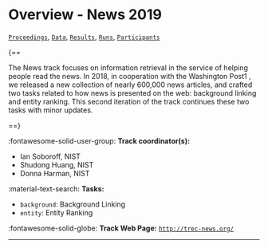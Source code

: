 # Overview - News 2019

[`Proceedings`](./proceedings.md), [`Data`](./data.md), [`Results`](./results.md), [`Runs`](./runs.md), [`Participants`](./participants.md)

{==

The News track focuses on information retrieval in the service of helping people read the news. In 2018, in cooperation with the Washington Post1 , we released a new collection of nearly 600,000 news articles, and crafted two tasks related to how news is presented on the web: background linking and entity ranking. This second iteration of the track continues these two tasks with minor updates.

==}

:fontawesome-solid-user-group: **Track coordinator(s):**

- Ian Soboroff, NIST 
- Shudong Huang, NIST 
- Donna Harman, NIST 

:material-text-search: **Tasks:**

- `background`: Background Linking 
- `entity`: Entity Ranking 

:fontawesome-solid-globe: **Track Web Page:** [`http://trec-news.org/`](http://trec-news.org/) 

---


